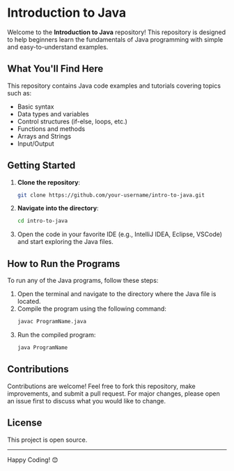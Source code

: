 # Introduction to Java

Welcome to the **Introduction to Java** repository! This repository is designed to help beginners learn the fundamentals of Java programming with simple and easy-to-understand examples.

## What You'll Find Here

This repository contains Java code examples and tutorials covering topics such as:

- Basic syntax
- Data types and variables
- Control structures (if-else, loops, etc.)
- Functions and methods
- Arrays and Strings
- Input/Output

## Getting Started

1. **Clone the repository**:
    ```bash
    git clone https://github.com/your-username/intro-to-java.git
    ```
2. **Navigate into the directory**:
    ```bash
    cd intro-to-java
    ```
3. Open the code in your favorite IDE (e.g., IntelliJ IDEA, Eclipse, VSCode) and start exploring the Java files.

## How to Run the Programs

To run any of the Java programs, follow these steps:

1. Open the terminal and navigate to the directory where the Java file is located.
2. Compile the program using the following command:
    ```bash
    javac ProgramName.java
    ```
3. Run the compiled program:
    ```bash
    java ProgramName
    ```

## Contributions

Contributions are welcome! Feel free to fork this repository, make improvements, and submit a pull request. For major changes, please open an issue first to discuss what you would like to change.

## License

This project is open source.

---

Happy Coding! 😊
